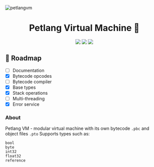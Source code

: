 ![petlangvm](https://github.com/ytkaskd/petlang_vm/assets/95956785/c5672156-2655-479b-9fda-43f31b5239a1)

<!-- Name -->
<h1 align="center">
  Petlang Virtual Machine 🐶
</h1>

<div align="center">
  <img src="https://forthebadge.com/images/badges/made-with-go.svg" />
  <img src="https://forthebadge.com/images/badges/approved-by-my-mom.svg" />
  <img src="https://forthebadge.com/images/badges/code-sucks-it-works.svg" />
</div>

## 🧬 Roadmap

- [ ] Documentation
- [x] Bytecode opcodes
- [ ] Bytecode compiler
- [x] Base types
- [x] Stack operations
- [ ] Multi-threading
- [x] Error service

### About
Petlang VM - modular virtual machine with its own bytecode `.pbc` and object files `.pto`
Supports types such as: 
```
bool
byte
int32
float32
reference
```
      
